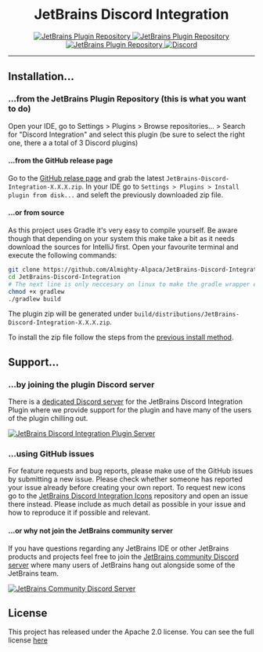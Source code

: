 <h1 align="center">JetBrains Discord Integration</h1>
<p align="center">
  <a href="https://plugins.jetbrains.com/plugin/10233-discord-integration">
    <img src="https://img.shields.io/jetbrains/plugin/v/10233-discord-integration.svg?style=flat-square&label=Current+Version&colorA=606060&colorB=3CB110" alt="JetBrains Plugin Repository">
  </a>
  <a href="https://plugins.jetbrains.com/plugin/10233-discord-integration">
    <img src="https://img.shields.io/jetbrains/plugin/d/10233-discord-integration.svg?style=flat-square&label=Downloads&colorA=606060&colorB=3CB110" alt="JetBrains Plugin Repository">
  </a>
  <a href="https://plugins.jetbrains.com/plugin/10233-discord-integration">
    <img src="https://img.shields.io/badge/License-Apache--2.0-FFC133.svg?style=flat-square&colorA=606060" alt="JetBrains Plugin Repository">
  </a>
  <a href="https://discord.gg/SvuyuMP">
    <img src="https://img.shields.io/discord/464395429392678912.svg?logo=discord&style=flat-square&label=Discord&colorA=7289DA&colorB=606060" alt="Discord">
  </a>
</p>

----

## Installation...

### ...from the JetBrains Plugin Repository (this is what you want to do)

Open your IDE, go to Settings > Plugins > Browse repositories... > Search for "Discord Integration" and select this plugin (be sure to select the right one, there a a total of 3 Discord plugins)

#### ...from the GitHub release page
Go to the [GitHub relase page](/releases/latest) and grab the latest `JetBrains-Discord-Integration-X.X.X.zip`. In your IDE go to `Settings > Plugins > Install plugin from disk...` and seleft the previously downloaded zip file.

#### ...or from source

As this project uses Gradle it's very easy to compile yourself. Be aware though that depending on your system this make take a bit as it needs download the sources for IntelliJ first.
Open your favourite terminal and execute the following commands:
```bash
git clone https://github.com/Almighty-Alpaca/JetBrains-Discord-Integration.git
cd JetBrains-Discord-Integration
# The next line is only neccesary on linux to make the gradle wrapper executable
chmod +x gradlew
./gradlew build
```
The plugin zip will be generated under `build/distributions/JetBrains-Discord-Integration-X.X.X.zip`.

To install the zip file follow the steps from the [previous install method](#from-the-github-release-page).

## Support...

### ...by joining the plugin Discord server

There is a [dedicated Discord server](https://discord.gg/SvuyuMP) for the JetBrains Discord Integration Plugin where we provide support for the plugin and have many of the users of the plugin chilling out.

[![JetBrains Discord Integration Plugin Server](https://discordapp.com/api/guilds/464395429392678912/embed.png?style=banner3)](https://discord.gg/SvuyuMP)

### ...using GitHub issues

For feature requests and bug reports, please make use of the GitHub issues by submitting a new issue. Please check whether someone has reported your issue already before creating your own report. To request new icons go to the [JetBrains Discord Integration Icons](https://github.com/Almighty-Alpaca/JetBrains-Discord-Integration-Icons) repository and open an issue there instead. Please include as much detail as possible in your issue and how to reproduce it if possible and relevant.

#### ...or why not join the JetBrains community server

If you have questions regarding any JetBrains IDE or other JetBrains products and projects feel free to join the [JetBrains community Discord server](https://discord.gg/9ut9sqD) where many users of JetBrains hang out alongside some of the JetBrains team.

[![JetBrains Community Discord Server](https://discordapp.com/api/guilds/433980600391696384/embed.png?style=banner2)](https://discord.gg/9ut9sqD)


## License

This project has released under the Apache 2.0 license. You can see the full license [here](/LICENSE.md)
